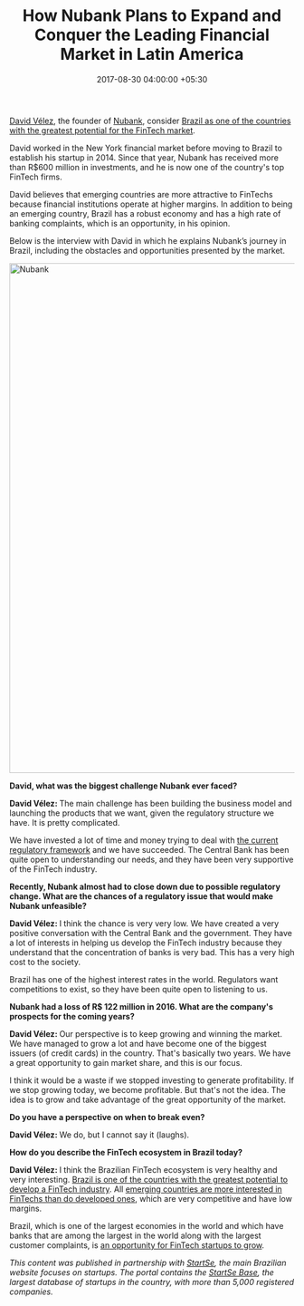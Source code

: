 ﻿---
title: How Nubank Plans to Expand and Conquer the Leading Financial Market in Latin
  America
date: 2017-08-30 04:00:00 +05:30
categories:
- Financial Markets
- Fintech
- Insights
- Interviews
tags:
- Asia
- Europe
- insights
- Latin America
- Nubank
- US
Person: Sílvio Crespo
category:
- Financial Markets
- Fintech
- Insights
- Interviews
Markets:
- Asia
- Europe
- insights
- Latin America
- Nubank
- US
type: post
status: publish
layout: post
---

<p><a href="https://www.linkedin.com/in/david-v%C3%A9lez-1004875/">David Vélez</a>, the founder of <a href="https://medici.letstalkpayments.com/companies/nubank">Nubank</a>, consider <a href="https://letstalkpayments.com/brazil-will-become-the-leading-fintech-market-in-latin-america-qa-with-the-head-of-google-campus-in-san-paolo/">Brazil as one of the countries with the greatest potential for the FinTech market</a>.</p>
<p>David worked in the New York financial market before moving to Brazil to establish his startup in 2014. Since that year, Nubank has received more than R$600 million in investments, and he is now one of the country's top FinTech firms.</p>
<p>David believes that emerging countries are more attractive to FinTechs because financial institutions operate at higher margins. In addition to being an emerging country, Brazil has a robust economy and has a high rate of banking complaints, which is an opportunity, in his opinion. </p>
<p>Below is the interview with David in which he explains Nubank’s journey in Brazil, including the obstacles and opportunities presented by the market.</p>
<p><img class="aligncenter size-full wp-image-27673" src="https://s3-us-west-2.amazonaws.com/go-medici/uploads/2017/08/nubank.png" alt="Nubank" width="1600" height="900" /></p>
<p><b>David, what was the biggest challenge Nubank ever faced?</b></p>
<p><b>David Vélez: </b>The main challenge has been building the business model and launching the products that we want, given the regulatory structure we have. It is pretty complicated. </p>
<p>We have invested a lot of time and money trying to deal with <a href="https://letstalkpayments.com/what-investors-need-to-know-about-fintech-brazil-legal-perspective/">the current regulatory framework</a> and we have succeeded. The Central Bank has been quite open to understanding our needs, and they have been very supportive of the FinTech industry.</p>
<p><b>Recently, Nubank almost had to close down due to possible regulatory change. What are the chances of a regulatory issue that would make Nubank unfeasible?</b></p>
<p><b>David Vélez: </b>I think the chance is very very low. We have created a very positive conversation with the Central Bank and the government. They have a lot of interests in helping us develop the FinTech industry because they understand that the concentration of banks is very bad. This has a very high cost to the society.</p>
<p>Brazil has one of the highest interest rates in the world. Regulators want competitions to exist, so they have been quite open to listening to us.</p>
<p><b>Nubank had a loss of R$ 122 million in 2016. What are the company's prospects for the coming years?</b></p>
<p><b>David Vélez: </b>Our perspective is to keep growing and winning the market. We have managed to grow a lot and have become one of the biggest issuers (of credit cards) in the country. That's basically two years. We have a great opportunity to gain market share, and this is our focus.</p>
<p>I think it would be a waste if we stopped investing to generate profitability. If we stop growing today, we become profitable. But that's not the idea. The idea is to grow and take advantage of the great opportunity of the market.</p>
<p><b>Do you have a perspective on when to break even?</b></p>
<p><b>David Vélez: </b>We do, but I cannot say it (laughs).</p>
<p><b>How do you describe the FinTech ecosystem in Brazil today?</b></p>
<p><b>David Vélez: </b>I think the Brazilian FinTech ecosystem is very healthy and very interesting. <a href="https://letstalkpayments.com/brazil-fintech-ecosystem/">Brazil is one of the countries with the greatest potential to develop a FinTech industry</a>. All <a href="https://letstalkpayments.com/india-offers-highest-expected-roi-on-fintech-projects/">emerging countries are more interested in FinTechs than do developed ones</a>, which are very competitive and have low margins.</p>
<p>Brazil, which is one of the largest economies in the world and which have banks that are among the largest in the world along with the largest customer complaints, is <a href="https://letstalkpayments.com/interview-with-bernardo-pascowitch-diretor-abfintechs/">an opportunity for FinTech startups to grow</a>.</p>
<p><i>This content was published in partnership with </i><a href="http://www.startse.com.br/"><i>StartSe</i></a><i>, the main Brazilian website focuses on startups. The portal contains the </i><a href="https://base.startse.com.br/"><i>StartSe Base</i></a><i>, the largest database of startups in the country, with more than 5,000 registered companies.</i></p>
